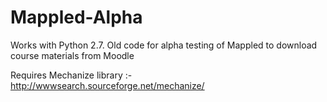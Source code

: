 # Mappled-Alpha

Works with Python 2.7. Old code for alpha testing of Mappled to download course materials from Moodle

Requires Mechanize library :- http://wwwsearch.sourceforge.net/mechanize/